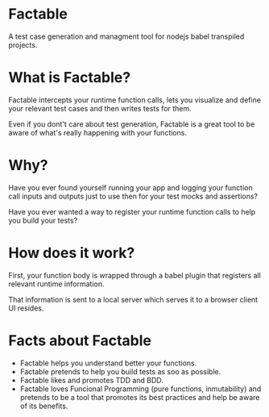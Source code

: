 # Factable

A test case generation and managment tool for nodejs babel transpiled projects.

# What is Factable?

Factable intercepts your runtime function calls, lets you visualize and define your relevant test cases and then writes tests for them.

Even if you dont't care about test generation, Factable is a great tool to be aware of what's really happening with your functions.

# Why?

Have you ever found yourself running your app and logging your function call inputs and outputs just to use then for your test mocks and assertions?

Have you ever wanted a way to register your runtime function calls to help you build your tests?

# How does it work?

First, your function body is wrapped through a babel plugin that registers all relevant runtime information.

That information is sent to a local server which serves it to a browser client UI resides.

# Facts about Factable

- Factable helps you understand better your functions.
- Factable pretends to help you build tests as soo as possible.
- Factable likes and promotes TDD and BDD.
- Factable loves Funcional Programming (pure functions, inmutability) and pretends to be a tool that promotes its best practices and help be aware of its benefits.
